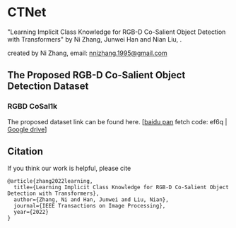 # CTNet 

"Learning Implicit Class Knowledge for RGB-D Co-Salient Object Detection with Transformers" by Ni Zhang, Junwei Han and Nian Liu, .

created by Ni Zhang, email: nnizhang.1995@gmail.com


## The Proposed RGB-D Co-Salient Object Detection Dataset
### RGBD CoSal1k
The proposed dataset link can be found here. [[baidu pan](https://pan.baidu.com/s/1RNUden_TvaD-vVsSlmHKxQ) fetch code: ef6q | [Google drive]()]


## Citation
If you think our work is helpful, please cite 
```
@article{zhang2022learning,
  title={Learning Implicit Class Knowledge for RGB-D Co-Salient Object Detection with Transformers},
  author={Zhang, Ni and Han, Junwei and Liu, Nian},
  journal={IEEE Transactions on Image Processing},
  year={2022}
}
